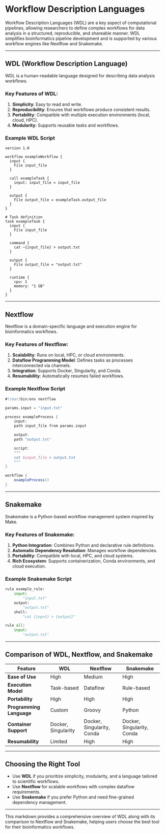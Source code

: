 # Workflow Description Languages

Workflow Description Languages (WDL) are a key aspect of computational pipelines, allowing researchers to define complex workflows for data analysis in a structured, reproducible, and shareable manner. WDL simplifies bioinformatics pipeline development and is supported by various workflow engines like Nextflow and Snakemake.

---

## WDL (Workflow Description Language)
WDL is a human-readable language designed for describing data analysis workflows.

### Key Features of WDL:
1. **Simplicity**: Easy to read and write.
2. **Reproducibility**: Ensures that workflows produce consistent results.
3. **Portability**: Compatible with multiple execution environments (local, cloud, HPC).
4. **Modularity**: Supports reusable tasks and workflows.

### Example WDL Script
```wdl
version 1.0

workflow exampleWorkflow {
  input {
    File input_file
  }

  call exampleTask {
    input: input_file = input_file
  }

  output {
    File output_file = exampleTask.output_file
  }
}

# Task definition
task exampleTask {
  input {
    File input_file
  }

  command {
    cat ~{input_file} > output.txt
  }

  output {
    File output_file = "output.txt"
  }

  runtime {
    cpu: 1
    memory: "1 GB"
  }
}
```

---

## Nextflow
Nextflow is a domain-specific language and execution engine for bioinformatics workflows.

### Key Features of Nextflow:
1. **Scalability**: Runs on local, HPC, or cloud environments.
2. **Dataflow Programming Model**: Defines tasks as processes interconnected via channels.
3. **Integration**: Supports Docker, Singularity, and Conda.
4. **Resumability**: Automatically resumes failed workflows.

### Example Nextflow Script
```groovy
#!/usr/bin/env nextflow

params.input = "input.txt"

process exampleProcess {
    input:
    path input_file from params.input

    output:
    path "output.txt"

    script:
    """
    cat $input_file > output.txt
    """
}

workflow {
    exampleProcess()
}
```

---

## Snakemake
Snakemake is a Python-based workflow management system inspired by Make.

### Key Features of Snakemake:
1. **Python Integration**: Combines Python and declarative rule definitions.
2. **Automatic Dependency Resolution**: Manages workflow dependencies.
3. **Portability**: Compatible with local, HPC, and cloud systems.
4. **Rich Ecosystem**: Supports containerization, Conda environments, and cloud execution.

### Example Snakemake Script
```python
rule example_rule:
    input:
        "input.txt"
    output:
        "output.txt"
    shell:
        "cat {input} > {output}"

rule all:
    input:
        "output.txt"
```

---

## Comparison of WDL, Nextflow, and Snakemake

| Feature                  | WDL                        | Nextflow                   | Snakemake                 |
|--------------------------|----------------------------|----------------------------|---------------------------|
| **Ease of Use**          | High                       | Medium                     | High                      |
| **Execution Model**      | Task-based                 | Dataflow                   | Rule-based                |
| **Portability**          | High                       | High                       | High                      |
| **Programming Language** | Custom                     | Groovy                     | Python                    |
| **Container Support**    | Docker, Singularity        | Docker, Singularity, Conda | Docker, Singularity, Conda|
| **Resumability**         | Limited                    | High                       | High                      |

---

## Choosing the Right Tool
- Use **WDL** if you prioritize simplicity, modularity, and a language tailored to scientific workflows.
- Use **Nextflow** for scalable workflows with complex dataflow requirements.
- Use **Snakemake** if you prefer Python and need fine-grained dependency management.

---

This markdown provides a comprehensive overview of WDL along with its comparison to Nextflow and Snakemake, helping users choose the best tool for their bioinformatics workflows.